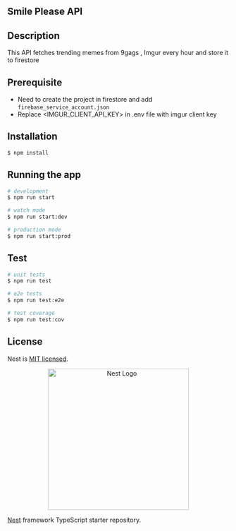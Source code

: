 ## Smile Please API 

## Description
This API fetches trending memes from 9gags , Imgur every hour and store it to firestore

## Prerequisite
- Need to create the project in firestore and add `firebase_service_account.json`
- Replace <IMGUR_CLIENT_API_KEY> in .env file  with imgur client key 

## Installation

```bash
$ npm install
```

## Running the app

```bash
# development
$ npm run start

# watch mode
$ npm run start:dev

# production mode
$ npm run start:prod
```

## Test

```bash
# unit tests
$ npm run test

# e2e tests
$ npm run test:e2e

# test coverage
$ npm run test:cov
```


## License

  Nest is [MIT licensed](LICENSE).

<p align="center">
  <a href="http://nestjs.com/" target="blank"><img src="https://nestjs.com/img/logo_text.svg" width="320" alt="Nest Logo" /></a>
</p>

[Nest](https://github.com/nestjs/nest) framework TypeScript starter repository.
